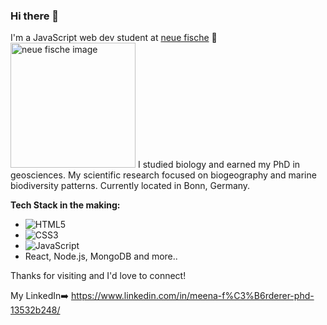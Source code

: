 ### Hi there 👋

I'm a JavaScript web dev student at [neue fische](https://www.neuefische.de/) 🚀 </br>
<img src="https://wordpress.startsteps.org/wp-content/uploads/2022/02/neuefische@2x.png" alt="neue fische image" width="200"/>
I studied biology and earned my PhD in geosciences. My scientific research focused on biogeography and marine biodiversity patterns.
Currently located in Bonn, Germany. 

**Tech Stack in the making:**
- ![HTML5](https://img.shields.io/badge/html5-%23E34F26.svg?style=for-the-badge&logo=html5&logoColor=white)
- ![CSS3](https://img.shields.io/badge/css3-%231572B6.svg?style=for-the-badge&logo=css3&logoColor=white)
- ![JavaScript](https://img.shields.io/badge/javascript-%23323330.svg?style=for-the-badge&logo=javascript&logoColor=%23F7DF1E)
- React, Node.js, MongoDB and more..

Thanks for visiting and I'd love to connect!

My LinkedIn:arrow_right:
https://www.linkedin.com/in/meena-f%C3%B6rderer-phd-13532b248/


